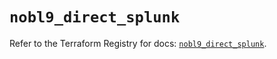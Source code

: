 # `nobl9_direct_splunk`

Refer to the Terraform Registry for docs: [`nobl9_direct_splunk`](https://registry.terraform.io/providers/nobl9/nobl9/0.22.0/docs/resources/direct_splunk).
